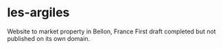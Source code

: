 les-argiles
===========

Website to market property in Bellon, France
First draft completed but not published on its own domain.
